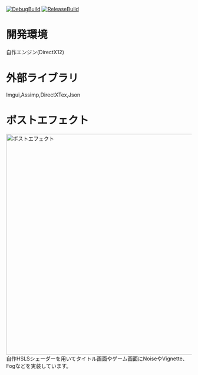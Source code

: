 [![DebugBuild](https://github.com/Hiroki-Ohashi/Game/actions/workflows/DebugBuild.yml/badge.svg)](https://github.com/Hiroki-Ohashi/Game/actions/workflows/DebugBuild.yml)
[![ReleaseBuild](https://github.com/Hiroki-Ohashi/Game/actions/workflows/ReleaseBuild.yml/badge.svg)](https://github.com/Hiroki-Ohashi/Game/actions/workflows/ReleaseBuild.yml)

# 開発環境  
自作エンジン(DirectX12)  

# 外部ライブラリ    
Imgui,Assimp,DirectXTex,Json  

# ポストエフェクト  
<img src="https://github.com/user-attachments/assets/65b22386-1f8e-44eb-a984-bbdd2521052c" alt="ポストエフェクト" width="600"/>  
自作HSLSシェーダーを用いてタイトル画面やゲーム画面にNoiseやVignette、Fogなどを実装しています。
